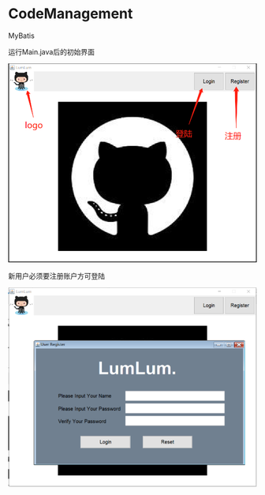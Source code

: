 # CodeManagement
MyBatis

运行Main.java后的初始界面  
  
![Image text](https://github.com/Kubernatess/CodeManagement/blob/master/images/screenshot/screenshot.png)

新用户必须要注册账户方可登陆  
  
![Image text](https://github.com/Kubernatess/CodeManagement/blob/master/images/screenshot/screenshot2.png)
